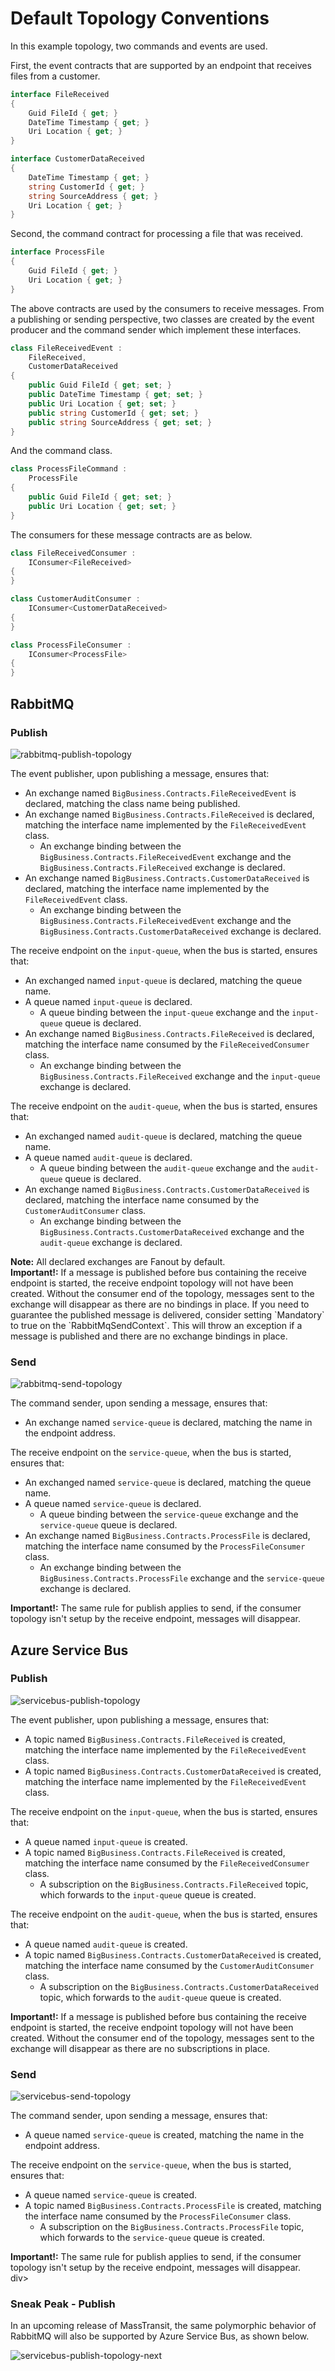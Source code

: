 # Default Topology Conventions

In this example topology, two commands and events are used.

First, the event contracts that are supported by an endpoint that receives files from a customer.

```csharp
interface FileReceived
{
    Guid FileId { get; }
    DateTime Timestamp { get; }
    Uri Location { get; }
}

interface CustomerDataReceived
{
    DateTime Timestamp { get; }
    string CustomerId { get; }
    string SourceAddress { get; }
    Uri Location { get; }
}
```

Second, the command contract for processing a file that was received.

```csharp
interface ProcessFile
{
    Guid FileId { get; }
    Uri Location { get; }
}
```

The above contracts are used by the consumers to receive messages. From a publishing or sending perspective, two classes are created by the event producer and the command sender which implement these interfaces.

```csharp
class FileReceivedEvent :
    FileReceived,
    CustomerDataReceived
{
    public Guid FileId { get; set; }
    public DateTime Timestamp { get; set; }
    public Uri Location { get; set; }
    public string CustomerId { get; set; }
    public string SourceAddress { get; set; }
}
```

And the command class.

```csharp
class ProcessFileCommand :
    ProcessFile
{
    public Guid FileId { get; set; }   
    public Uri Location { get; set; }
}
```

The consumers for these message contracts are as below.

```csharp
class FileReceivedConsumer :
    IConsumer<FileReceived>
{
}

class CustomerAuditConsumer :
    IConsumer<CustomerDataReceived>
{
}

class ProcessFileConsumer :
    IConsumer<ProcessFile>
{
}
```


## RabbitMQ

### Publish

![rabbitmq-publish-topology](images/rabbitmq-publish-topology.png)

The event publisher, upon publishing a message, ensures that:

- An exchange named `BigBusiness.Contracts.FileReceivedEvent` is declared, matching the class name being published.
- An exchange named `BigBusiness.Contracts.FileReceived` is declared, matching the interface name implemented by the `FileReceivedEvent` class.
  - An exchange binding between the `BigBusiness.Contracts.FileReceivedEvent` exchange and the `BigBusiness.Contracts.FileReceived` exchange is declared.
- An exchange named `BigBusiness.Contracts.CustomerDataReceived` is declared, matching the interface name implemented by the `FileReceivedEvent` class.
  - An exchange binding between the `BigBusiness.Contracts.FileReceivedEvent` exchange and the `BigBusiness.Contracts.CustomerDataReceived` exchange is declared.

The receive endpoint on the `input-queue`, when the bus is started, ensures that:

- An exchanged named `input-queue` is declared, matching the queue name.
- A queue named `input-queue` is declared.
  - A queue binding between the `input-queue` exchange and the `input-queue` queue is declared.
- An exchange named `BigBusiness.Contracts.FileReceived` is declared, matching the interface name consumed by the `FileReceivedConsumer` class.
  - An exchange binding between the `BigBusiness.Contracts.FileReceived` exchange and the `input-queue` exchange is declared.

The receive endpoint on the `audit-queue`, when the bus is started, ensures that:

- An exchanged named `audit-queue` is declared, matching the queue name.
- A queue named `audit-queue` is declared.
  - A queue binding between the `audit-queue` exchange and the `audit-queue` queue is declared.
- An exchange named `BigBusiness.Contracts.CustomerDataReceived` is declared, matching the interface name consumed by the `CustomerAuditConsumer` class.
  - An exchange binding between the `BigBusiness.Contracts.CustomerDataReceived` exchange and the `audit-queue` exchange is declared.

<div class="alert alert-info">
<b>Note:</b>
    All declared exchanges are Fanout by default.
</div>

<div class="alert alert-info">
<b>Important!:</b>
If a message is published before bus containing the receive endpoint is started, the receive endpoint topology will not have been created. Without the consumer end of the topology, messages sent to the exchange will disappear as there are no bindings in place. If you need to guarantee the published message is delivered, consider setting `Mandatory` to true on the `RabbitMqSendContext`. This will throw an exception if a message is published and there are no exchange bindings in place.
</div>

### Send

![rabbitmq-send-topology](images/rabbitmq-send-topology.png)

The command sender, upon sending a message, ensures that:

- An exchange named `service-queue` is declared, matching the name in the endpoint address.

The receive endpoint on the `service-queue`, when the bus is started, ensures that:

- An exchanged named `service-queue` is declared, matching the queue name.
- A queue named `service-queue` is declared.
  - A queue binding between the `service-queue` exchange and the `service-queue` queue is declared.
- An exchange named `BigBusiness.Contracts.ProcessFile` is declared, matching the interface name consumed by the `ProcessFileConsumer` class.
  - An exchange binding between the `BigBusiness.Contracts.ProcessFile` exchange and the `service-queue` exchange is declared.

<div class="alert alert-info">
<b>Important!:</b>
The same rule for publish applies to send, if the consumer topology isn't setup by the receive endpoint, messages will disappear.
</div>

## Azure Service Bus

### Publish

![servicebus-publish-topology](images/servicebus-publish-topology.png)

The event publisher, upon publishing a message, ensures that:

- A topic named `BigBusiness.Contracts.FileReceived` is created, matching the interface name implemented by the `FileReceivedEvent` class.
- A topic named `BigBusiness.Contracts.CustomerDataReceived` is created, matching the interface name implemented by the `FileReceivedEvent` class.

The receive endpoint on the `input-queue`, when the bus is started, ensures that:

- A queue named `input-queue` is created.
- A topic named `BigBusiness.Contracts.FileReceived` is created, matching the interface name consumed by the `FileReceivedConsumer` class.
  - A subscription on the `BigBusiness.Contracts.FileReceived` topic, which forwards to the `input-queue` queue is created.

The receive endpoint on the `audit-queue`, when the bus is started, ensures that:

- A queue named `audit-queue` is created.
- A topic named `BigBusiness.Contracts.CustomerDataReceived` is created, matching the interface name consumed by the `CustomerAuditConsumer` class.
  - A subscription on the `BigBusiness.Contracts.CustomerDataReceived` topic, which forwards to the `audit-queue` queue is created.

<div class="alert alert-info">
<b>Important!:</b>
If a message is published before bus containing the receive endpoint is started, the receive endpoint topology will not have been created. Without the consumer end of the topology, messages sent to the exchange will disappear as there are no subscriptions in place.
</div>

### Send

![servicebus-send-topology](images/servicebus-send-topology.png)

The command sender, upon sending a message, ensures that:

- A queue named `service-queue` is created, matching the name in the endpoint address.

The receive endpoint on the `service-queue`, when the bus is started, ensures that:

- A queue named `service-queue` is created.
- A topic named `BigBusiness.Contracts.ProcessFile` is created, matching the interface name consumed by the `ProcessFileConsumer` class.
  - A subscription on the `BigBusiness.Contracts.ProcessFile` topic, which forwards to the `service-queue` queue is created.

<div class="alert alert-info">
<b>Important!:</b>
The same rule for publish applies to send, if the consumer topology isn't setup by the receive endpoint, messages will disappear.
</div>div>


### Sneak Peak - Publish

In an upcoming release of MassTransit, the same polymorphic behavior of RabbitMQ will also be supported by Azure Service Bus, as shown below.

![servicebus-publish-topology-next](images/servicebus-publish-topology-next.png)





